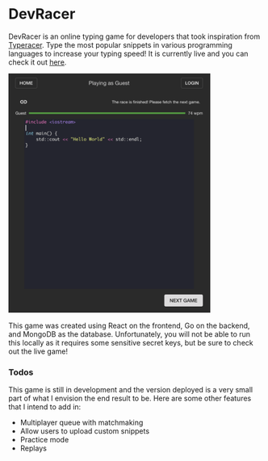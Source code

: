# DevRacer

DevRacer is an online typing game for developers that took inspiration from [Typeracer](https://play.typeracer.com). Type the most popular snippets in various programming languages to increase your typing speed! It is currently live and you can check it out [here](https://hujoseph99.github.io/devracer).

<img src="./images/devracerPreview.png" alt="drawing" width="400"/>

This game was created using React on the frontend, Go on the backend, and MongoDB as the database. Unfortunately, you will not be able to run this locally as it requires some sensitive secret keys, but be sure to check out the live game!

### Todos

This game is still in development and the version deployed is a very small part of what I envision the end result to be. Here are some other features that I intend to add in:

- Multiplayer queue with matchmaking
- Allow users to upload custom snippets
- Practice mode
- Replays

